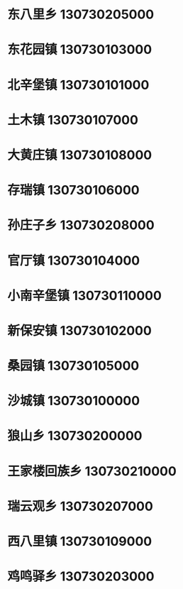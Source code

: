 # 东八里乡 130730205000
# 东花园镇 130730103000
# 北辛堡镇 130730101000
# 土木镇 130730107000
# 大黄庄镇 130730108000
# 存瑞镇 130730106000
# 孙庄子乡 130730208000
# 官厅镇 130730104000
# 小南辛堡镇 130730110000
# 新保安镇 130730102000
# 桑园镇 130730105000
# 沙城镇 130730100000
# 狼山乡 130730200000
# 王家楼回族乡 130730210000
# 瑞云观乡 130730207000
# 西八里镇 130730109000
# 鸡鸣驿乡 130730203000
